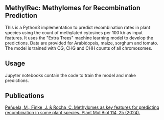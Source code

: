 ## MethylRec: Methylomes for Recombination Prediction

This is a Python3 implementation to predict recombination rates in plant species using the count of methylated cytosines per 100 kb as input features. It uses the "Extra Trees" machine learning model to develop the predictions. Data are provided for Arabidopsis, maize, sorghum and tomato. The model is trained with CG, CHG and CHH counts of all chromosomes. 

## Usage

Jupyter notebooks contain the code to train the model and make predictions.

## Publications
[Peñuela, M., Finke, J. & Rocha, C. Methylomes as key features for predicting recombination in some plant species. Plant Mol Biol 114, 25 (2024).](https://link.springer.com/article/10.1007/s11103-023-01396-8)
